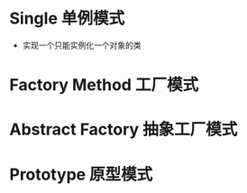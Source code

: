 # Single 单例模式
- 实现一个只能实例化一个对象的类








# Factory Method 工厂模式





# Abstract Factory 抽象工厂模式




# Prototype 原型模式









